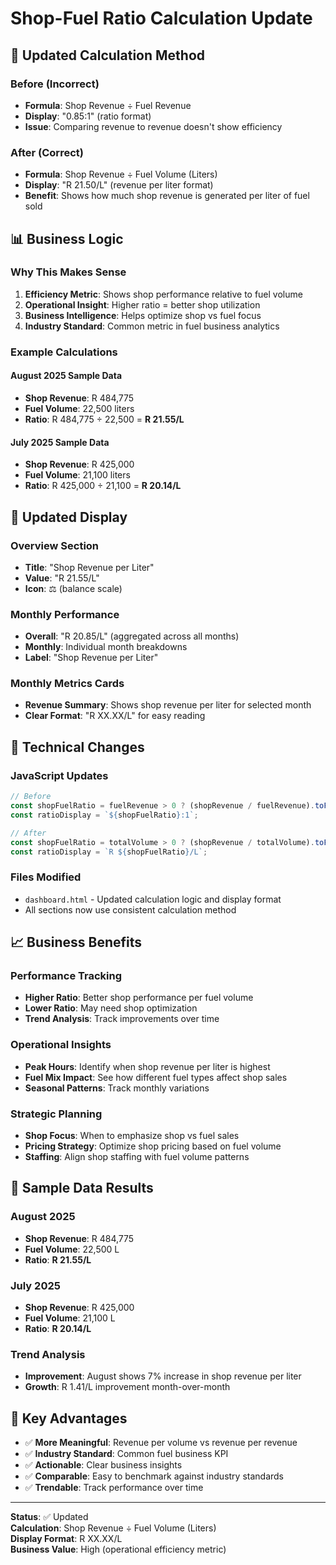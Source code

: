 # Shop-Fuel Ratio Calculation Update

## 🎯 **Updated Calculation Method**

### **Before (Incorrect)**
- **Formula**: Shop Revenue ÷ Fuel Revenue
- **Display**: "0.85:1" (ratio format)
- **Issue**: Comparing revenue to revenue doesn't show efficiency

### **After (Correct)**
- **Formula**: Shop Revenue ÷ Fuel Volume (Liters)
- **Display**: "R 21.50/L" (revenue per liter format)
- **Benefit**: Shows how much shop revenue is generated per liter of fuel sold

## 📊 **Business Logic**

### **Why This Makes Sense**
1. **Efficiency Metric**: Shows shop performance relative to fuel volume
2. **Operational Insight**: Higher ratio = better shop utilization
3. **Business Intelligence**: Helps optimize shop vs fuel focus
4. **Industry Standard**: Common metric in fuel business analytics

### **Example Calculations**

#### **August 2025 Sample Data**
- **Shop Revenue**: R 484,775
- **Fuel Volume**: 22,500 liters
- **Ratio**: R 484,775 ÷ 22,500 = **R 21.55/L**

#### **July 2025 Sample Data**
- **Shop Revenue**: R 425,000
- **Fuel Volume**: 21,100 liters
- **Ratio**: R 425,000 ÷ 21,100 = **R 20.14/L**

## 🎨 **Updated Display**

### **Overview Section**
- **Title**: "Shop Revenue per Liter"
- **Value**: "R 21.55/L"
- **Icon**: ⚖️ (balance scale)

### **Monthly Performance**
- **Overall**: "R 20.85/L" (aggregated across all months)
- **Monthly**: Individual month breakdowns
- **Label**: "Shop Revenue per Liter"

### **Monthly Metrics Cards**
- **Revenue Summary**: Shows shop revenue per liter for selected month
- **Clear Format**: "R XX.XX/L" for easy reading

## 🔧 **Technical Changes**

### **JavaScript Updates**
```javascript
// Before
const shopFuelRatio = fuelRevenue > 0 ? (shopRevenue / fuelRevenue).toFixed(2) : '0.00';
const ratioDisplay = `${shopFuelRatio}:1`;

// After
const shopFuelRatio = totalVolume > 0 ? (shopRevenue / totalVolume).toFixed(2) : '0.00';
const ratioDisplay = `R ${shopFuelRatio}/L`;
```

### **Files Modified**
- `dashboard.html` - Updated calculation logic and display format
- All sections now use consistent calculation method

## 📈 **Business Benefits**

### **Performance Tracking**
- **Higher Ratio**: Better shop performance per fuel volume
- **Lower Ratio**: May need shop optimization
- **Trend Analysis**: Track improvements over time

### **Operational Insights**
- **Peak Hours**: Identify when shop revenue per liter is highest
- **Fuel Mix Impact**: See how different fuel types affect shop sales
- **Seasonal Patterns**: Track monthly variations

### **Strategic Planning**
- **Shop Focus**: When to emphasize shop vs fuel sales
- **Pricing Strategy**: Optimize shop pricing based on fuel volume
- **Staffing**: Align shop staffing with fuel volume patterns

## 🎯 **Sample Data Results**

### **August 2025**
- **Shop Revenue**: R 484,775
- **Fuel Volume**: 22,500 L
- **Ratio**: **R 21.55/L**

### **July 2025**
- **Shop Revenue**: R 425,000
- **Fuel Volume**: 21,100 L
- **Ratio**: **R 20.14/L**

### **Trend Analysis**
- **Improvement**: August shows 7% increase in shop revenue per liter
- **Growth**: R 1.41/L improvement month-over-month

## 🚀 **Key Advantages**

- ✅ **More Meaningful**: Revenue per volume vs revenue per revenue
- ✅ **Industry Standard**: Common fuel business KPI
- ✅ **Actionable**: Clear business insights
- ✅ **Comparable**: Easy to benchmark against industry standards
- ✅ **Trendable**: Track performance over time

---

**Status**: ✅ Updated  
**Calculation**: Shop Revenue ÷ Fuel Volume (Liters)  
**Display Format**: R XX.XX/L  
**Business Value**: High (operational efficiency metric)
